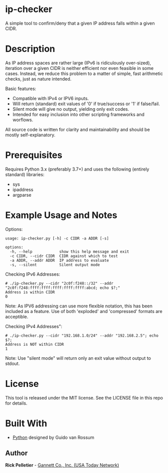 # ip-checker

A simple tool to confirm/deny that a given IP address falls within a given CIDR.

# Description

As IP address spaces are rather large (IPv6 is ridiculously over-sized), iteration over a given CIDR is neither efficient nor even feasible in some cases. Instead, we reduce this problem to a matter of simple, fast arithmetic checks, just as nature intended.

Basic features:
* Compatible with IPv4 or IPV6 inputs.
* Will return (standard) exit values of '0' if true/success or '1' if false/fail.
* Silent mode will give no output, yielding only exit codes.
* Intended for easy inclusion into other scripting frameworks and worflows.

All source code is written for clarity and maintainability and should be mostly self-explanatory.

# Prerequisites

Requires Python 3.x (preferably 3.7+) and uses the following (entirely standard) libraries:
* sys
* ipaddress
* argparse

# Example Usage and Notes

Options:
```
usage: ip-checker.py [-h] -c CIDR -a ADDR [-s]

options:
  -h, --help            show this help message and exit
  -c CIDR, --cidr CIDR  CIDR against which to test
  -a ADDR, --addr ADDR  IP address to evaluate
  -s, --silent          Silent output mode
```

Checking IPv6 Addresses:
```
# ./ip-checker.py --cidr "2c0f:f248::/32" --addr "2c0f:f248:ffff:ffff:ffff:ffff:ffff:abcd; echo $?;"
Address is within CIDR
0
```
Note: As IPV6 addressing can use more flexible notation, this has been included as a feature. Use of both 'exploded' and 'compressed' formats are acceptible.

Checking IPv4 Addresses":
```
# ./ip-checker.py --cidr "192.168.1.0/24" --addr "192.168.2.5"; echo $?;
Address is NOT within CIDR
1
```

Note: Use "silent mode" will return only an exit value without output to stdout.

# License

This tool is released under the MIT license. See the LICENSE file in this repo for details.

# Built With

* [Python](https://www.python.org) designed by Guido van Rossum

## Author

**Rick Pelletier** - [Gannett Co., Inc. (USA Today Network)](https://www.usatoday.com/)
